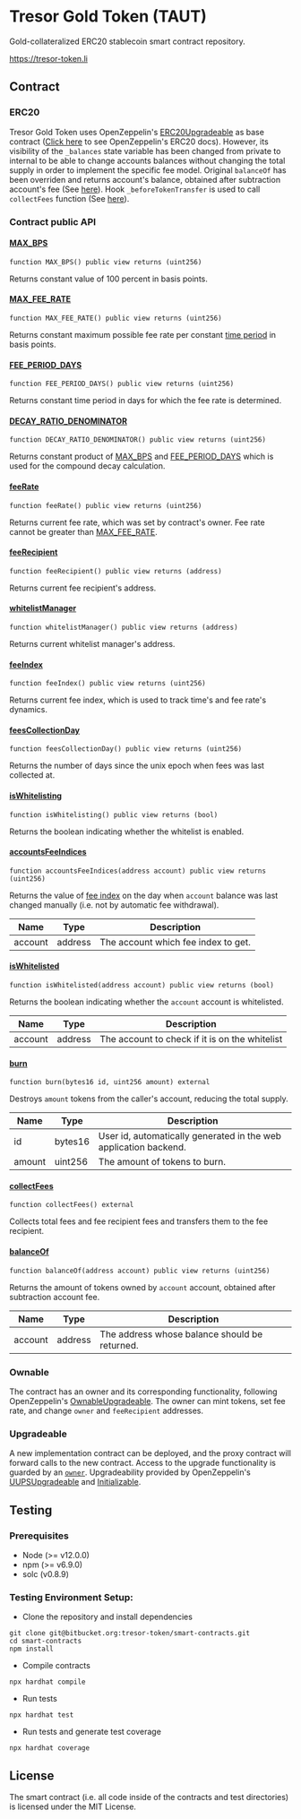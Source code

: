 # Tresor Gold Token (TAUT)

Gold-collateralized ERC20 stablecoin smart contract repository.

https://tresor-token.li

## Contract

### ERC20

Tresor Gold Token uses OpenZeppelin's [ERC20Upgradeable](https://github.com/OpenZeppelin/openzeppelin-contracts-upgradeable/blob/51e11611c40ec1ad772e2a075cdc8487bbadf8ad/contracts/token/ERC20/ERC20Upgradeable.sol) as base contract ([Click here](https://docs.openzeppelin.com/contracts/4.x/api/token/erc20) to see OpenZeppelin's ERC20 docs). However, its visibility of the `_balances` state variable has been changed from private to internal to be able to change accounts balances without changing the total supply in order to implement the specific fee model. Original `balanceOf` has been overriden and returns account's balance, obtained after subtraction account's fee (See [here](#balanceof)). Hook `_beforeTokenTransfer` is used to call `collectFees` function (See [here](#collectfees)).

### Contract public API

#### <ins>MAX_BPS</ins>

```solidity
function MAX_BPS() public view returns (uint256)
```

Returns constant value of 100 percent in basis points.

#### <ins>MAX_FEE_RATE</ins>

```solidity
function MAX_FEE_RATE() public view returns (uint256)
```

Returns constant maximum possible fee rate per constant [time period](#fee_period_days) in basis points.

#### <ins>FEE_PERIOD_DAYS</ins>

```solidity
function FEE_PERIOD_DAYS() public view returns (uint256)
```

Returns constant time period in days for which the fee rate is determined.

#### <ins>DECAY_RATIO_DENOMINATOR</ins>

```solidity
function DECAY_RATIO_DENOMINATOR() public view returns (uint256)
```

Returns constant product of [MAX_BPS](#max_bps) and [FEE_PERIOD_DAYS](#fee_period_days) which is used for the compound decay calculation.

#### <ins>feeRate</ins>

```solidity
function feeRate() public view returns (uint256)
```

Returns current fee rate, which was set by contract's owner. Fee rate cannot be greater than [MAX_FEE_RATE](#max_fee_rate).

#### <ins>feeRecipient</ins>

```solidity
function feeRecipient() public view returns (address)
```

Returns current fee recipient's address.

#### <ins>whitelistManager</ins>

```solidity
function whitelistManager() public view returns (address)
```

Returns current whitelist manager's address.

#### <ins>feeIndex</ins>

```solidity
function feeIndex() public view returns (uint256)
```

Returns current fee index, which is used to track time's and fee rate's dynamics.

#### <ins>feesCollectionDay</ins>

```solidity
function feesCollectionDay() public view returns (uint256)
```

Returns the number of days since the unix epoch when fees was last collected at.

#### <ins>isWhitelisting</ins>

```solidity
function isWhitelisting() public view returns (bool)
```

Returns the boolean indicating whether the whitelist is enabled.

#### <ins>accountsFeeIndices</ins>

```solidity
function accountsFeeIndices(address account) public view returns (uint256)
```

Returns the value of [fee index](#feeindex) on the day when `account` balance was last changed manually
(i.e. not by automatic fee withdrawal).

| Name    | Type    | Description                         |
| ------- | ------- | ----------------------------------- |
| account | address | The account which fee index to get. |

#### <ins>isWhitelisted</ins>

```solidity
function isWhitelisted(address account) public view returns (bool)
```

Returns the boolean indicating whether the `account` account is whitelisted.

| Name    | Type    | Description                                    |
| ------- | ------- | ---------------------------------------------- |
| account | address | The account to check if it is on the whitelist |

#### <ins>burn</ins>

```solidity
function burn(bytes16 id, uint256 amount) external
```

Destroys `amount` tokens from the caller's account, reducing the total supply.

| Name   | Type    | Description                                                      |
| ------ | ------- | ---------------------------------------------------------------- |
| id     | bytes16 | User id, automatically generated in the web application backend. |
| amount | uint256 | The amount of tokens to burn.                                    |

#### <ins>collectFees</ins>

```solidity
function collectFees() external
```

Collects total fees and fee recipient fees and transfers them to the fee recipient.

#### <ins>balanceOf</ins>

```solidity
function balanceOf(address account) public view returns (uint256)
```

Returns the amount of tokens owned by `account` account, obtained after subtraction account fee.

| Name    | Type    | Description                                   |
| ------- | ------- | --------------------------------------------- |
| account | address | The address whose balance should be returned. |

### Ownable

The contract has an owner and its corresponding functionality, following OpenZeppelin's [OwnableUpgradeable](https://github.com/OpenZeppelin/openzeppelin-contracts-upgradeable/blob/51e11611c40ec1ad772e2a075cdc8487bbadf8ad/contracts/access/OwnableUpgradeable.sol). The owner can mint tokens, set fee rate, and change `owner` and `feeRecipient` addresses.

### Upgradeable

A new implementation contract can be deployed, and the proxy contract will forward calls to the new contract. Access to the upgrade functionality is guarded by an [`owner`](#ownable). Upgradeability provided by OpenZeppelin's [UUPSUpgradeable](https://github.com/OpenZeppelin/openzeppelin-contracts-upgradeable/blob/51e11611c40ec1ad772e2a075cdc8487bbadf8ad/contracts/proxy/utils/UUPSUpgradeable.sol) and [Initializable](https://github.com/OpenZeppelin/openzeppelin-contracts-upgradeable/blob/51e11611c40ec1ad772e2a075cdc8487bbadf8ad/contracts/proxy/utils/Initializable.sol).

## Testing

### Prerequisites

- Node (>= v12.0.0)
- npm (>= v6.9.0)
- solc (v0.8.9)

### Testing Environment Setup:

- Clone the repository and install dependencies

```
git clone git@bitbucket.org:tresor-token/smart-contracts.git
cd smart-contracts
npm install
```

- Compile contracts

```
npx hardhat compile
```

- Run tests

```
npx hardhat test
```

- Run tests and generate test coverage

```
npx hardhat coverage
```

## License

The smart contract (i.e. all code inside of the contracts and test directories) is licensed under the MIT License.

